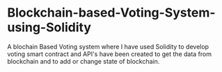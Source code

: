 # Blockchain-based-Voting-System-using-Solidity
A blochain Based Voting system where I have used Solidity to develop voting smart contract and API's have been created to get the data from blockchain and to add or change state of blockchain.
